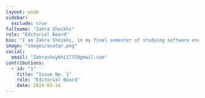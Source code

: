 ```yaml
---
layout: wide
sidebar:
  exclude: true
fullname: "Zahra Sheikhi"
role: "Editorial Board"
bio: "I am Zahra Sheikhi, in my final semester of studying software engineering. I am currently learning the profession of cryptocurrency and digital currencies, and I hope to use this profession in the field of software."
image: "images/avatar.png"
social:
  email: "Zahrasheykhi1772@gmail.com"
contributions:
  - id: "1"
    title: "Issue No. 1"
    role: "Editorial Board"
    date: 2024-03-16
---
```

